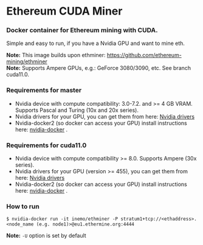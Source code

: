 # Ethereum CUDA Miner


### Docker container for Ethereum mining with CUDA.

Simple and easy to run, if you have a Nvidia GPU and want to mine eth.

**Note:** This image builds upon ethminer: <https://github.com/ethereum-mining/ethminer>  
**Note:** Supports Ampere GPUs, e.g.: GeForce 3080/3090, etc. See branch cuda11.0.


### Requirements for master
- Nvidia device with compute compatibility: 3.0-7.2. and >= 4 GB VRAM. Supports Pascal and Turing (10x and 20x series).
- Nvidia drivers for your GPU, you can get them from here: [Nvidia drivers](http://www.nvidia.com/Download/index.aspx) 
- Nvidia-docker2 (so docker can access your GPU) install instructions here: [nvidia-docker]( https://github.com/nvidia/nvidia-docker/wiki/Installation-(version-2.0)) .

### Requirements for cuda11.0
- Nvidia device with compute compatibility >= 8.0. Supports Ampere (30x series).
- Nvidia drivers for your GPU (version >= 455), you can get them from here: [Nvidia drivers](http://www.nvidia.com/Download/index.aspx)
- Nvidia-docker2 (so docker can access your GPU) install instructions here: [nvidia-docker]( https://github.com/nvidia/nvidia-docker/wiki/Installation-(version-2.0)) .

### How to run
```
$ nvidia-docker run -it inemo/ethminer -P stratum1+tcp://<ethaddress>.<node_name (e.g. node1)>@eu1.ethermine.org:4444
```

**Note:** `-U` option is set by default

